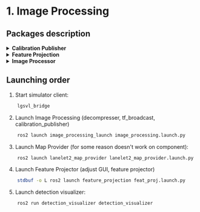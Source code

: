 # 1. Image Processing

## Packages description

<details><summary><b>Calibration Publisher</b></summary>

Camera instrinsic and extrinsic calibration info publisher. Is unique for each camera and should be runned in the camera namespace (i.e. "camera_center")

<details><summary><a>What does this node do?</a></summary>

- Reads configuration file from storage. The path is specified in `calibration_file` in the [image processing launch file](image_processing_launch/launch/image_processing.launch.py)
- If $(register_lidar2camera_tf) is set to true, broadcasts transformation between $(target_frame) and $(camera_frame)
- If $(publish_extrinsic_mat) is set to true, publishes extrinsic info to $(camera_name)/$(projection_matrix_topic)
- If $(publish_camera_info) is set to true, publishes intrinsic info to $(camera_name)/$(camera_info_topic)

</details>

<details><summary><a>Subscriptions</a></summary>

- $(camera_id)/$(image_topic_src)
  
  Type: sensor_msgs/msg/Image

</details>

<details><summary><a>Publishments</a></summary>

- $(camera_id)/$(camera_info_topic)
  
  Type: sensor_msgs/msg/CameraInfo
  
  Publishment is triggered by camera_info callback if $(publish_camera_info) is set to true

- $(camera_id)/$(projection_matrix_topic)
  
  Type: autoware_auto_msgs/msg/ProjectionMatrix
  
  Publishment is triggered by camera_info callback if $(publish_extrinsic_mat) is set to true

- /tf
  
  Rate: 10ms

  Publishes transformation between $(target_frame) and $(camera_frame)
  
  Publishment is triggered by timer

</details>

<details><summary><a>Parameters</a></summary>

- "calibration_file" (no default)
- "camera_frame" (defaults to "camera")
- "camera_info_topic" (defaults to "/camera_info")
- "image_topic_src" (defaults to "/image_raw")
- "projection_matric_topic" (defaults to "/projection_matrix")
- "publish_camera_info" (defaults to true)
- "publish_extrinsic_mat" (defaults to true)
- "register_lidar2camera_tf" (defaults to true)
- "target_frame" (defaults to "base_link")

</details>

</details>

<details><summary><b>Feature Projection</b></summary>

Projection of trafficlights on camera plane. (Somewhen it'll post only those, which are on the route)

<details><summary><a>What does this launch file do?</a></summary>

- Launches slider (adjust_xy gui) with parameters:
  - "camera_names_config_file": LaunchConfiguration("camera_names_config")
  - "adjust_defaults_config_file": LaunchConfiguration("adjust_defaults_config")
  - "default_dumps_file": LaunchConfiguration("adjust_defaults_config")
- Launches feature projector as a component with paramerers:
  - from file LaunchConfiguration("camera_names_config")
  - "use_path_info": LaunchConfiguration("use_path_info")
- Launches (!!!!!IN A WRONG WAY!!!!!) map provider as a component on the same node with feat proj with parameters:
  - "map_osm_file": LaunchConfiguration("map_osm_file")
  - "latitude": 37.3522845885111
  - "longitude": -121.952482171232
  - "elevation": 0.0

<details><summary><a>What does this node do?</a></summary>

- Connects to HAD Map Service on `/had_maps/HAD_Map_Service`
- Subscribes to EACH camera info topic and `/adjust_xy` topic
- Publishes to `/roi_signal` and `/signal_bounding_boxes` topics

    The signal bounding boxes are the projections of signal face part on the camera plane with function project2

</details>

<details><summary><a>Subscriptions</a></summary>

- Each camera_info topic. The list of camera names is loaded with parameter `camera_name_list`

    Type: sensor_msgs/msg/CameraInfo

- `/adjust_xy`

    Type: autoware_auto_msgs/msg/AdjustXY

</details>

<details><summary><a>Publishments</a></summary>

- `/roi_signal` 

    Type: autoware_auto_msgs/msg/Signals

- `/signal_bounding_boxes` 

    Type: vision_msgs/msg/Detection2DArray

</details>

</details>

<details><summary><b>Image Processing Launch</b></summary>

Launch file for image processing logics

<details><summary><a>What does this node do?</a></summary>

- Launches `image_transport/decompress` node in $(camera_id) namespace if $(compressed_stream) is set:

    Arguments: ["compressed", "out:=image_raw"]

- Launches `image_processing_utilities/tf_broadcaster` node
- Launches `image_processing/ROSImageRectifierApp` node in $(camera_id) namespace with parameters:
  - "image_src": LaunchConfiguration("image_src")
  - "camera_info_src": LaunchConfiguration("camera_info_src")
- Launches `image_processing/calibration_publisher` node in $(camera_id) namespace with parameters:
  - "register_lidar2camera_tf": False
  - "publish_extrinsic_mat": False
  - "publish_camera_info": True 
  - "camera_frame": "camera_center"
  - "image_topic_src": LaunchConfiguration("image_src")
  - "calibration_file": LaunchConfiguration("calibration_file")

</details>

<details><summary><a>Arguments</a></summary>

- "calibration_file" (defaults to "*project_share_path*/yaml/camera_center.yaml")
- "camera_frame" (defaults to "camera")
- "camera_id" (defaults to "/camera_center")
- "camera_info_src" (defaults to "/camera_info")
- "compressed_stream" (defaults to "True")
- "image_src" (defaults to "/image_raw")

</details>

</details>

<details><summary><b>Image Processing Utilities</b></summary>

Utilities for Image Processing meta-package

<details><summary><a>Slider</a></summary>

<details><summary><a>What does this node do?</a></summary>

- Reads and loads parameters from `camera_names_config_file` and `adjust_defaults_config_file`
- Publishes adjust for each camera for X and Y based on info from GUI.

</details>

<details><summary><a>Publishments</a></summary>

- `/config/adjust_xy`

    Type: autoware_auto_msgs/msg/AdjustXY

</details>

<details><summary><a>Parameters</a></summary>

- 'default_dumps_file' (no defaults)
- 'camera_names_config_file' (no defaults)
- 'adjust_defaults_config_file' (no defaults)

</details>

</details>

</details>

<details><summary><a>TF Broadcaster</a></summary>

<details><summary><a>What does this node do?</a></summary>

- Broadcasts TF between `map` and `base_link` based on Odometry info
- Broadcasts TF between `earth` and `map` based on Rt.Matrix from [notebook](image_processing_utilities/Rt_matrix_getter.ipynb)

</details>

<details><summary><a>Subscriptions</a></summary>

- `/lgsvl/gnss_odom`:

    Type: nav_msgs/msg/Odometry

</details>

<details><summary><a>Publishments</a></summary>

- `/tf`

</details>

</details>

</details>

<details><summary><b>Image Processor</b></summary>

The image_processor package

<details><summary><a>What does this node do?</a></summary>

- Undistorts image

</details>

<details><summary><a>Subscriptions</a></summary>

In appropriate namespace:

- $(image_src) (i.e. `/image_raw`)
- $(camera_info_src) (i.e. `/camera_info`)

</details>

<details><summary><a>Publishments</a></summary>

In appropriate namespace:

- `/image_rectified`

</details>

</details>

## Launching order

1. Start simulator client:

``` bash
    lgsvl_bridge
```

2. Launch Image Processing (decompresser, tf_broadcast, calibration_publisher)

``` bash
    ros2 launch image_processing_launch image_processing.launch.py
```

3. Launch Map Provider (for some reason doesn't work on component):

``` bash
    ros2 launch lanelet2_map_provider lanelet2_map_provider.launch.py 
```

4. Launch Feature Projector (adjust GUI, feature projector)

``` bash
    stdbuf -o L ros2 launch feature_projection feat_proj.launch.py 
```

5. Launch detection visualizer:

``` bash
    ros2 run detection_visualizer detection_visualizer 
```